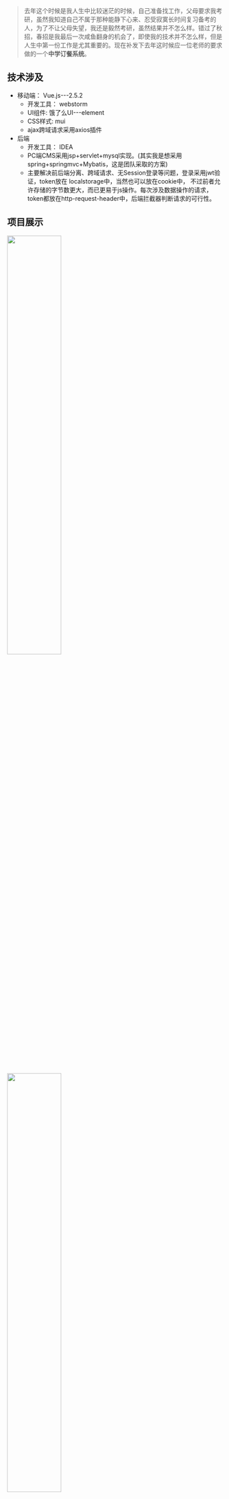 > 去年这个时候是我人生中比较迷茫的时候，自己准备找工作，父母要求我考研，虽然我知道自己不属于那种能静下心来、忍受寂寞长时间复习备考的人，为了不让父母失望，我还是毅然考研，虽然结果并不怎么样。错过了秋招，春招是我最后一次咸鱼翻身的机会了，即使我的技术并不怎么样，但是人生中第一份工作是尤其重要的。现在补发下去年这时候应一位老师的要求做的一个<b>中学订餐系统</b>。
##  技术涉及

 -  移动端： Vue.js---2.5.2 
     - 开发工具： webstorm
    -  UI组件: 饿了么UI---element
    -  CSS样式: mui
    - ajax跨域请求采用axios插件
 - 后端
   - 开发工具： IDEA
   - PC端CMS采用jsp+servlet+mysql实现。(其实我是想采用spring+springmvc+Mybatis，这是团队采取的方案)
   - 主要解决前后端分离、跨域请求、无Session登录等问题，登录采用jwt验证，token放在 localstorage中，当然也可以放在cookie中， 不过前者允许存储的字节数更大，而已更易于js操作。每次涉及数据操作的请求，token都放在http-request-header中，后端拦截器判断请求的可行性。

## 项目展示
<img src="https://img-blog.csdnimg.cn/20190304160131904.png" width="50%">
<img src="https://img-blog.csdnimg.cn/20190304160156208.png" width="50%">
<img src="https://img-blog.csdnimg.cn/20190304160221331.png" width="50%">
<img src="https://img-blog.csdnimg.cn/20190304160246106.png" width="50%">
<img src="https://img-blog.csdnimg.cn/20190304160317285.png" width="50%">
<img src="https://img-blog.csdnimg.cn/20190304160324271.png" width="50%">
<img src="https://img-blog.csdnimg.cn/20190304160335418.png" width="50%">


![在这里插入图片描述](https://img-blog.csdnimg.cn/20190304163421423.png?x-oss-process=image/watermark,type_ZmFuZ3poZW5naGVpdGk,shadow_10,text_aHR0cHM6Ly9ibG9nLmNzZG4ubmV0L3FxXzMyMzg4OTc3,size_16,color_FFFFFF,t_70)

## 备注
1. 前端菜鸟花了半个月来学习Vue.js做移动端页面，效果low，不喜勿喷，，请多多指教
2. 后期联系老师准备交项目的时候，老师没有给出答复，敷衍了我们，项目算是泡汤了，部分功能没有完成，也没有继续开发下去，紧接着是匆忙复习考研，所以也耽搁下了。即便如此，通过这个小项目，学到了不少东西，还是挺值得的。
3. 项目地址：https://github.com/Mrzyang/OrderMeal
4. 预览效果： 移动前端： http://zyang.top   后台CMS:  http://zyang.top:8080/admin/product  用户名和密码都是123456
5. **项目备注**： 周一到周五显示本周菜单，周末显示下周菜单，发现选菜页面没有东西的同学注意啦！！！
